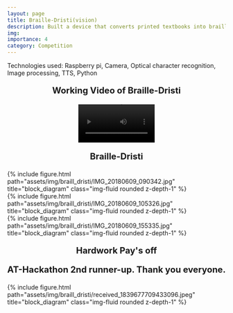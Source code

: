```yaml
---
layout: page
title: Braille-Dristi(vision)
description: Built a device that converts printed textbooks into braille format. It consists of a camera and processor which clicks the picture of the book and uses Optical character recognition (OCR) to converts images into text. The text is sent via UART communication in ASCII format to the braille printer.
img:
importance: 4
category: Competition
---
```


Technologies used: Raspberry pi, Camera, Optical character recognition, Image processing, TTS, Python

<center>
<p style="font-size:20px"> <b>Working Video of Braille-Dristi </b></p>
</center>
<div class="myvideo">
   <center>
   <video  style="display:block; width:35%; height:auto;" controls loop="loop">
       <source src="https://drive.google.com/uc?export=download&id=1FrMc6Gq5PdWZG42USYBH-05kMy--LeG9" type="video/mp4" />

   </video>
   </center>
</div>

<center>
<p style="font-size:20px"> <b>Braille-Dristi </b></p>
</center>

<div class="row">
    <div class="col-sm mt-3 mt-md-0">
        {% include figure.html path="assets/img/braill_dristi/IMG_20180609_090342.jpg" title="block_diagram" class="img-fluid rounded z-depth-1" %}
    </div>
    <div class="col-sm mt-3 mt-md-0">
        {% include figure.html path="assets/img/braill_dristi/IMG_20180609_105326.jpg" title="block_diagram" class="img-fluid rounded z-depth-1" %}
    </div>
    <div class="col-sm mt-3 mt-md-0">
        {% include figure.html path="assets/img/braill_dristi/IMG_20180609_155335.jpg" title="block_diagram" class="img-fluid rounded z-depth-1" %}
    </div>
</div>

<center>
<p style="font-size:20px"> <b>Hardwork Pay's off  </b></p>
</center>
<center>
<p style="font-size:20px"> <b>AT-Hackathon 2nd runner-up. Thank you everyone. </b></p>
</center>

<div class="col-sm mt-3 mt-md-0">
    {% include figure.html path="assets/img/braill_dristi/received_1839677709433096.jpeg" title="block_diagram" class="img-fluid rounded z-depth-1" %}
</div>
